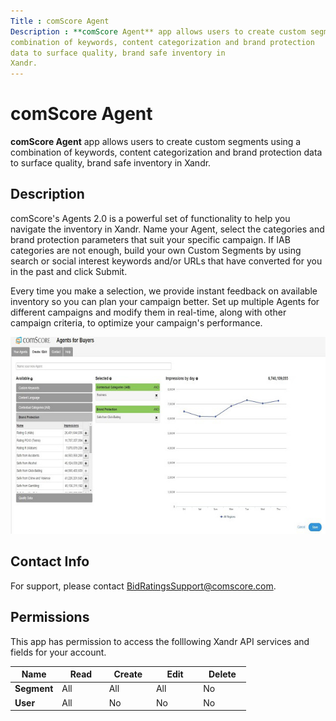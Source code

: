 ```yaml
---
Title : comScore Agent
Description : **comScore Agent** app allows users to create custom segments using a
combination of keywords, content categorization and brand protection
data to surface quality, brand safe inventory in
Xandr.
---
```



# comScore Agent



**comScore Agent** app allows users to create custom segments using a
combination of keywords, content categorization and brand protection
data to surface quality, brand safe inventory in
Xandr.


## Description

comScore's Agents 2.0 is a powerful set of functionality to help you
navigate the inventory in Xandr. Name your
Agent, select the categories and brand protection parameters that suit
your specific campaign. If IAB categories are not enough, build your own
Custom Segments by using search or social interest keywords and/or URLs
that have converted for you in the past and click Submit.

Every time you make a selection, we provide instant feedback on
available inventory so you can plan your campaign better. Set up
multiple Agents for different campaigns and modify them in real-time,
along with other campaign criteria, to optimize your campaign's
performance.



  

![Agents for Buyers](media/AMP.png)




  







## Contact Info

For support, please contact BidRatingsSupport@comscore.com.





## Permissions

This app has permission to access the folllowing
Xandr API services and fields for your account.



<table id="AMP-002__table-c99aa9ea-4b63-463c-bb9f-3257905b03c4"
class="table frame-all">
<colgroup>
<col style="width: 20%" />
<col style="width: 20%" />
<col style="width: 20%" />
<col style="width: 20%" />
<col style="width: 20%" />
</colgroup>
<thead class="thead">
<tr class="header row">
<th id="AMP-002__table-c99aa9ea-4b63-463c-bb9f-3257905b03c4__entry__1"
class="entry align-center colsep-1 rowsep-1">Name</th>
<th id="AMP-002__table-c99aa9ea-4b63-463c-bb9f-3257905b03c4__entry__2"
class="entry align-center colsep-1 rowsep-1">Read</th>
<th id="AMP-002__table-c99aa9ea-4b63-463c-bb9f-3257905b03c4__entry__3"
class="entry align-center colsep-1 rowsep-1">Create</th>
<th id="AMP-002__table-c99aa9ea-4b63-463c-bb9f-3257905b03c4__entry__4"
class="entry align-center colsep-1 rowsep-1">Edit</th>
<th id="AMP-002__table-c99aa9ea-4b63-463c-bb9f-3257905b03c4__entry__5"
class="entry align-center colsep-1 rowsep-1">Delete</th>
</tr>
</thead>
<tbody class="tbody">
<tr class="odd row">
<td class="entry align-center colsep-1 rowsep-1"
headers="AMP-002__table-c99aa9ea-4b63-463c-bb9f-3257905b03c4__entry__1"><strong>Segment</strong></td>
<td class="entry align-center colsep-1 rowsep-1"
headers="AMP-002__table-c99aa9ea-4b63-463c-bb9f-3257905b03c4__entry__2">All</td>
<td class="entry align-center colsep-1 rowsep-1"
headers="AMP-002__table-c99aa9ea-4b63-463c-bb9f-3257905b03c4__entry__3">All</td>
<td class="entry align-center colsep-1 rowsep-1"
headers="AMP-002__table-c99aa9ea-4b63-463c-bb9f-3257905b03c4__entry__4">All</td>
<td class="entry align-center colsep-1 rowsep-1"
headers="AMP-002__table-c99aa9ea-4b63-463c-bb9f-3257905b03c4__entry__5">No</td>
</tr>
<tr class="even row">
<td class="entry align-center colsep-1 rowsep-1"
headers="AMP-002__table-c99aa9ea-4b63-463c-bb9f-3257905b03c4__entry__1"><strong>User</strong></td>
<td class="entry align-center colsep-1 rowsep-1"
headers="AMP-002__table-c99aa9ea-4b63-463c-bb9f-3257905b03c4__entry__2">All</td>
<td class="entry align-center colsep-1 rowsep-1"
headers="AMP-002__table-c99aa9ea-4b63-463c-bb9f-3257905b03c4__entry__3">No</td>
<td class="entry align-center colsep-1 rowsep-1"
headers="AMP-002__table-c99aa9ea-4b63-463c-bb9f-3257905b03c4__entry__4">No</td>
<td class="entry align-center colsep-1 rowsep-1"
headers="AMP-002__table-c99aa9ea-4b63-463c-bb9f-3257905b03c4__entry__5">No</td>
</tr>
</tbody>
</table>








